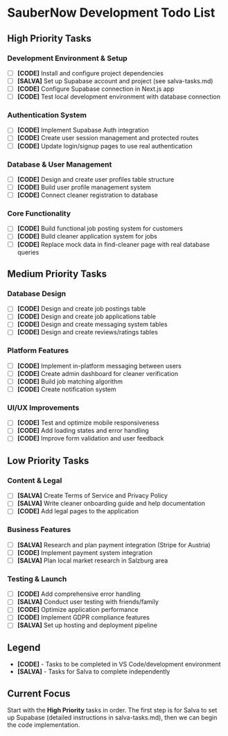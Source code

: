 # SauberNow Development Todo List

## High Priority Tasks

### Development Environment & Setup
- [ ] **[CODE]** Install and configure project dependencies
- [ ] **[SALVA]** Set up Supabase account and project (see salva-tasks.md)
- [ ] **[CODE]** Configure Supabase connection in Next.js app
- [ ] **[CODE]** Test local development environment with database connection

### Authentication System
- [ ] **[CODE]** Implement Supabase Auth integration
- [ ] **[CODE]** Create user session management and protected routes
- [ ] **[CODE]** Update login/signup pages to use real authentication

### Database & User Management
- [ ] **[CODE]** Design and create user profiles table structure
- [ ] **[CODE]** Build user profile management system
- [ ] **[CODE]** Connect cleaner registration to database

### Core Functionality
- [ ] **[CODE]** Build functional job posting system for customers
- [ ] **[CODE]** Build cleaner application system for jobs
- [ ] **[CODE]** Replace mock data in find-cleaner page with real database queries

## Medium Priority Tasks

### Database Design
- [ ] **[CODE]** Design and create job postings table
- [ ] **[CODE]** Design and create job applications table
- [ ] **[CODE]** Design and create messaging system tables
- [ ] **[CODE]** Design and create reviews/ratings tables

### Platform Features
- [ ] **[CODE]** Implement in-platform messaging between users
- [ ] **[CODE]** Create admin dashboard for cleaner verification
- [ ] **[CODE]** Build job matching algorithm
- [ ] **[CODE]** Create notification system

### UI/UX Improvements
- [ ] **[CODE]** Test and optimize mobile responsiveness
- [ ] **[CODE]** Add loading states and error handling
- [ ] **[CODE]** Improve form validation and user feedback

## Low Priority Tasks

### Content & Legal
- [ ] **[SALVA]** Create Terms of Service and Privacy Policy
- [ ] **[SALVA]** Write cleaner onboarding guide and help documentation
- [ ] **[CODE]** Add legal pages to the application

### Business Features
- [ ] **[SALVA]** Research and plan payment integration (Stripe for Austria)
- [ ] **[CODE]** Implement payment system integration
- [ ] **[SALVA]** Plan local market research in Salzburg area

### Testing & Launch
- [ ] **[CODE]** Add comprehensive error handling
- [ ] **[SALVA]** Conduct user testing with friends/family
- [ ] **[CODE]** Optimize application performance
- [ ] **[CODE]** Implement GDPR compliance features
- [ ] **[SALVA]** Set up hosting and deployment pipeline

## Legend
- **[CODE]** - Tasks to be completed in VS Code/development environment
- **[SALVA]** - Tasks for Salva to complete independently

## Current Focus
Start with the **High Priority** tasks in order. The first step is for Salva to set up Supabase (detailed instructions in salva-tasks.md), then we can begin the code implementation.